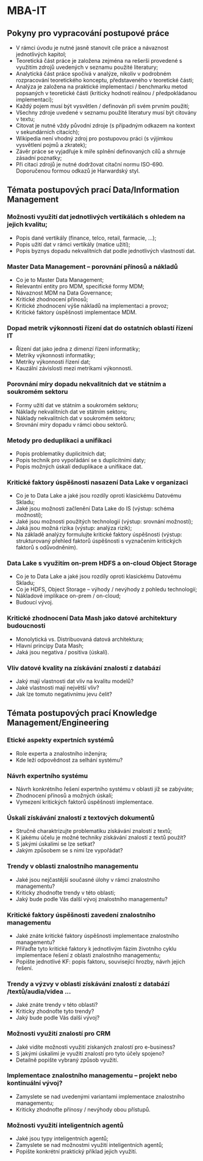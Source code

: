 # MBA-IT

## Pokyny pro vypracování postupové práce

* V rámci úvodu je nutné jasně stanovit cíle práce a návaznost jednotlivých kapitol;
* Teoretická část práce je založena zejména na rešerši provedené s využitím zdrojů uvedených v seznamu použité literatury;
* Analytická část práce spočívá v analýze, nikoliv v podrobném rozpracování teoretického konceptu, představeného v teoretické části;
* Analýza je založena na praktické implementaci / benchmarku metod popsaných v teoretické části (kriticky hodnotí reálnou / předpokládanou implementaci);
* Každý pojem musí být vysvětlen / definován při svém prvním použití;
* Všechny zdroje uvedené v seznamu použité literatury musí být citovány v textu;
* Citovat je nutné vždy původní zdroje (s případným odkazem na kontext v sekundárních citacích);
* Wikipedia není vhodný zdroj pro postupovou práci (s výjimkou vysvětlení pojmů a zkratek);
* Závěr práce se vyjadřuje k míře splnění definovaných cílů a shrnuje zásadní poznatky;
* Při citaci zdrojů je nutné dodržovat citační normu ISO-690. Doporučenou formou odkazů je Harwardský styl.

## Témata postupových prací Data/Information Management

### Možnosti využití dat jednotlivých vertikálách s ohledem na jejich kvalitu;
* Popis dané vertikály (finance, telco, retail, farmacie, ...);
* Popis užití dat v rámci vertikály (matice užití);
* Popis byznys dopadu nekvalitních dat podle jednotlivých vlastností dat.

### Master Data Management – porovnání přínosů a nákladů 
* Co je to Master Data Management;
* Relevantní entity pro MDM, specifické formy MDM;
* Návaznost MDM na Data Governance;
* Kritické zhodnocení přínosů;
* Kritické zhodnocení výše nákladů na implementaci a provoz;
* Kritické faktory úspěšnosti implementace MDM.

### Dopad metrik výkonnosti řízení dat do ostatních oblastí řízení IT
* Řízení dat jako jedna z dimenzí řízení informatiky;
* Metriky výkonnosti informatiky;
* Metriky výkonnosti řízení dat;
* Kauzální závislosti mezi metrikami výkonnosti.

### Porovnání míry dopadu nekvalitních dat ve státním a soukromém sektoru
* Formy užití dat ve státním a soukromém sektoru;
* Náklady nekvalitních dat ve státním sektoru;
* Náklady nekvalitních dat v soukromém sektoru;
* Srovnání míry dopadu v rámci obou sektorů.

### Metody pro deduplikaci a unifikaci
* Popis problematiky duplicitních dat;
* Popis technik pro vypořádání se s duplicitními daty;
* Popis možných úskalí deduplikace a unifikace dat.

### Kritické faktory úspěšnosti nasazení Data Lake v organizaci
* Co je to Data Lake a jaké jsou rozdíly oproti klasickému Datovému Skladu;
* Jaké jsou možnosti začlenění Data Lake do IS (výstup: schéma možností);
* Jaké jsou možnosti použitých technologií (výstup: srovnání možností);
* Jaká jsou možná rizika (výstup: analýza rizik);
* Na základě analýzy formulujte kritické faktory úspěšnosti (výstup: strukturovaný přehled faktorů úspěšnosti s vyznačením kritických faktorů s odůvodněním).

### Data Lake s využitím on-prem HDFS a on-cloud Object Storage
* Co je to Data Lake a jaké jsou rozdíly oproti klasickému Datovému Skladu;
* Co je HDFS, Object Storage – výhody / nevýhody z pohledu technologií;
* Nákladové implikace on-prem / on-cloud;
* Budoucí vývoj.

### Kritické zhodnocení Data Mash jako datové architektury budoucnosti
* Monolytická vs. Distribuovaná datová architektura;
* Hlavní principy Data Mash;
* Jaká jsou negativa / positiva (úskalí).

### Vliv datové kvality na získávání znalostí z databází
* Jaký mají vlastnosti dat vliv na kvalitu modelů?
* Jaké vlastnosti mají největší vliv?
* Jak lze tomuto negativnímu jevu čelit?

## Témata postupových prací Knowledge Management/Engineering

### Etické aspekty expertních systémů
* Role experta a znalostního inženýra;
* Kde leží odpovědnost za selhání systému?

### Návrh expertního systému
* Návrh konkrétního řešení expertního systému v oblasti jíž se zabýváte;
* Zhodnocení přínosů a možných úskalí;
* Vymezení kritických faktorů úspěšnosti implementace.

###  Úskalí získávání znalostí z textových dokumentů
* Stručně charaktrizujte problematiku získávání znalostí z textů;
* K jakému účelu je možné techniky získávání znalostí z textů použít?
* S jakými úskalími se lze setkat?
* Jakým způsobem se s nimi lze vypořádat?

### Trendy v oblasti znalostního managementu
* Jaké jsou nejčastější současné úlohy v rámci znalostního managementu?
* Kriticky zhodnoťte trendy v této oblasti;
* Jaký bude podle Vás další vývoj znalostního managementu?

### Kritické faktory úspěšnosti zavedení znalostního managementu
* Jaké znáte kritické faktory úspěšnosti implementace znalostního managementu?
* Přiřaďte tyto kritické faktory k jednotlivým fázím životního cyklu implementace řešení z oblasti znalostního managementu;
* Popište jednotlivé KF: popis faktoru, související hrozby, návrh jejich řešení.

### Trendy a výzvy v oblasti získávání znalostí z databází /textů/audia/videa ...
* Jaké znáte trendy v této oblasti? 
* Kriticky zhodnoťte tyto trendy?
* Jaký bude podle Vás další vývoj?

### Možnosti využití znalostí pro CRM
* Jaké vidíte možnosti využití získaných znalostí pro e-business?
* S jakými úskalími je využití znalostí pro tyto účely spojeno?
* Detailně popište vybraný způsob využití.

### Implementace znalostního managementu – projekt nebo kontinuální vývoj?
* Zamyslete se nad uvedenými variantami implementace znalostního managementu;
* Kriticky zhodnoťte přínosy / nevýhody obou přístupů.

### Možnosti využití inteligentních agentů
* Jaké jsou typy inteligentních agentů;
* Zamyslete se nad možnostmi využití inteligentních agentů;
* Popište konkrétní praktický příklad jejich využití.